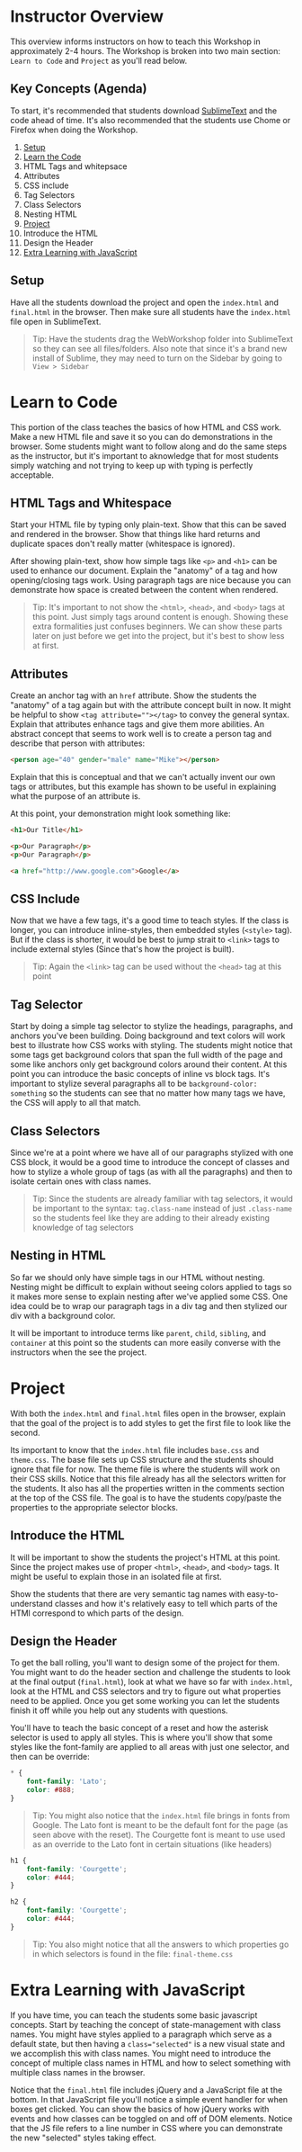 # Instructor Overview

This overview informs instructors on how to teach this Workshop in approximately 2-4 hours. The Workshop is broken into two main section: `Learn to Code` and `Project` as you'll read below.

## Key Concepts (Agenda)
To start, it's recommended that students download [SublimeText](http://www.sublimetext.com/3) and the code ahead of time. It's also recommended that the students use Chome or Firefox when doing the Workshop.

1. [Setup](#setup)
1. [Learn the Code](#code)
 1. HTML Tags and whitepsace
 1. Attributes
 1. CSS include
 1. Tag Selectors
 1. Class Selectors
 1. Nesting HTML
1. [Project](#project)
 1. Introduce the HTML 
 1. Design the Header
1. [Extra Learning with JavaScript](#jsExtra)

<a id="setup"></a>
## Setup

Have all the students download the project and open the `index.html` and `final.html` in the browser. Then make sure all students have the `index.html` file open in SublimeText.

> Tip: Have the students drag the WebWorkshop folder into SublimeText so they can see all files/folders. Also note that since it's a brand new install of Sublime, they may need to turn on the Sidebar by going to `View > Sidebar`

<a id="code"></a>
# Learn to Code

This portion of the class teaches the basics of how HTML and CSS work. Make a new HTML file and save it so you can do demonstrations in the browser. Some students might want to follow along and do the same steps as the instructor, but it's important to aknowledge that for most students simply watching and not trying to keep up with typing is perfectly acceptable. 

## HTML Tags and Whitespace

Start your HTML file by typing only plain-text. Show that this can be saved and rendered in the browser. Show that things like hard returns and duplicate spaces don't really matter (whitespace is ignored).

After showing plain-text, show how simple tags like `<p>` and `<h1>` can be used to enhance our document. Explain the "anatomy" of a tag and how opening/closing tags work. Using paragraph tags are nice because you can demonstrate how space is created between the content when rendered.

> Tip: It's important to not show the `<html>`, `<head>`, and `<body>` tags at this point. Just simply tags around content is enough. Showing these extra formalities just confuses beginners. We can show these parts later on just before we get into the project, but it's best to show less at first.

## Attributes

Create an anchor tag with an `href` attribute. Show the students the "anatomy" of a tag again but with the attribute concept built in now. It might be helpful to show `<tag attribute=""></tag>` to convey the general syntax. Explain that attributes enhance tags and give them more abilities. An abstract concept that seems to work well is to create a person tag and describe that person with attributes:

```html
<person age="40" gender="male" name="Mike"></person>
```

Explain that this is conceptual and that we can't actually invent our own tags or attributes, but this example has shown to be useful in explaining what the purpose of an attribute is.

At this point, your demonstration might look something like:

```html
<h1>Our Title</h1>

<p>Our Paragraph</p>
<p>Our Paragraph</p>

<a href="http://www.google.com">Google</a>
```

## CSS Include

Now that we have a few tags, it's a good time to teach styles. If the class is longer, you can introduce inline-styles, then embedded styles (`<style>` tag). But if the class is shorter, it would be best to jump strait to `<link>` tags to include external styles (Since that's how the project is built).

> Tip: Again the `<link>` tag can be used without the `<head>` tag at this point

## Tag Selector

Start by doing a simple tag selector to stylize the headings, paragraphs, and anchors you've been building. Doing background and text colors will work best to illustrate how CSS works with styling. The students might notice that some tags get background colors that span the full width of the page and some like anchors only get background colors around their content. At this point you can introduce the basic concepts of inline vs block tags. It's important to stylize several paragraphs all to be `background-color: something` so the students can see that no matter how many tags we have, the CSS will apply to all that match.

## Class Selectors

Since we're at a point where we have all of our paragraphs stylized with one CSS block, it would be a good time to introduce the concept of classes and how to stylize a whole group of tags (as with all the paragraphs) and then to isolate certain ones with class names. 

> Tip: Since the students are already familiar with tag selectors, it would be important to the syntax: `tag.class-name` instead of just `.class-name` so the students feel like they are adding to their already existing knowledge of tag selectors

## Nesting in HTML

So far we should only have simple tags in our HTML without nesting. Nesting might be difficult to explain without seeing colors applied to tags so it makes more sense to explain nesting after we've applied some CSS. One idea could be to wrap our paragraph tags in a div tag and then stylized our div with a background color. 

It will be important to introduce terms like `parent`, `child`, `sibling`, and `container` at this point so the students can more easily converse with the instructors when the see the project.

<a id="project"></a>
# Project

With both the `index.html` and `final.html` files open in the browser, explain that the goal of the project is to add styles to get the first file to look like the second.

Its important to know that the `index.html` file includes `base.css` and `theme.css`. The base file sets up CSS structure and the students should ignore that file for now. The theme file is where the students will work on their CSS skills. Notice that this file already has all the selectors written for the students. It also has all the properties written in the comments section at the top of the CSS file. The goal is to have the students copy/paste the properties to the appropriate selector blocks.

## Introduce the HTML

It will be important to show the students the project's HTML at this point. Since the project makes use of proper `<html>`, `<head>`, and `<body>` tags. It might be useful to explain those in an isolated file at first.

Show the students that there are very semantic tag names with easy-to-understand classes and how it's relatively easy to tell which parts of the HTMl correspond to which parts of the design.

## Design the Header

To get the ball rolling, you'll want to design some of the project for them. You might want to do the header section and challenge the students to look at the final output (`final.html`), look at what we have so far with `index.html`, look at the HTML and CSS selectors and try to figure out what properties need to be applied. Once you get some working you can let the students finish it off while you help out any students with questions.

You'll have to teach the basic concept of a reset and how the asterisk selector is used to apply all styles. This is where you'll show that some styles like the font-family are applied to all areas with just one selector, and then can be override:

```css
* {
	font-family: 'Lato';
	color: #888;
}
```

> Tip: You might also notice that the `index.html` file brings in fonts from Google. The Lato font is meant to be the default font for the page (as seen above with the reset). The Courgette font is meant to use used as an override to the Lato font in certain situations (like headers)

```css
h1 {
	font-family: 'Courgette';
	color: #444;
}

h2 {
	font-family: 'Courgette';
	color: #444;
}
```
> Tip: You also might notice that all the answers to which properties go in which selectors is found in the file: `final-theme.css`

<a id="jsExtra"></a>
# Extra Learning with JavaScript

If you have time, you can teach the students some basic javascript concepts. Start by teaching the concept of state-management with class names. You might have styles applied to a paragraph which serve as a default state, but then having a `class="selected"` is a new visual state and we accomplish this with class names. You might need to introduce the concept of multiple class names in HTML and how to select something with multiple class names in the browser.

Notice that the `final.html` file includes jQuery and a JavaScript file at the bottom. In that JavaScript file you'll notice a simple event handler for when boxes get clicked. You can show the basics of how jQuery works with events and how classes can be toggled on and off of DOM elements. Notice that the JS file refers to a line number in CSS where you can demonstrate the new "selected" styles taking effect.


